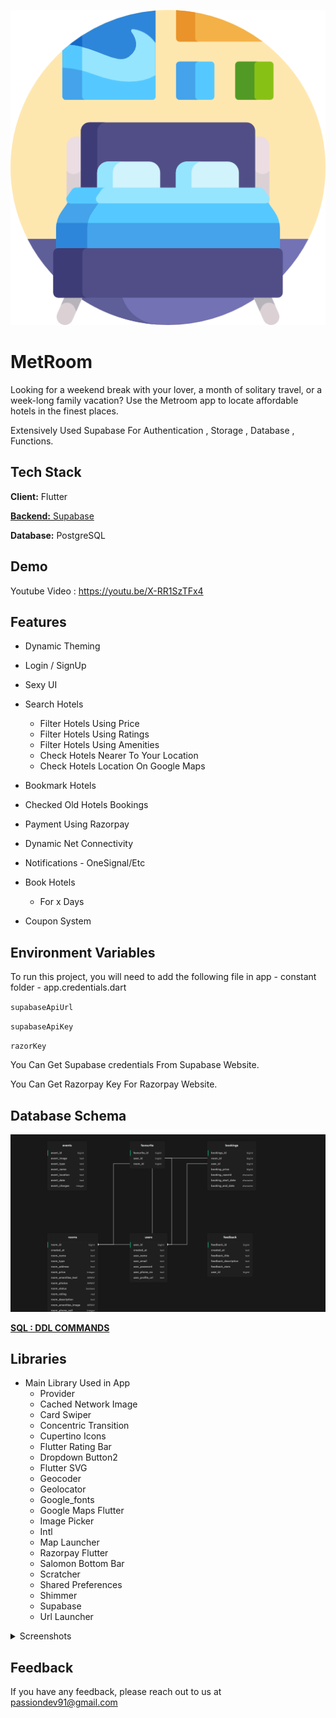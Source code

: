 <p align="center">
  <img src="https://raw.githubusercontent.com/Dev-Adnani/MetRoom-Flutter/main/assets/logo/logo.png" />
</p>

# MetRoom
 
Looking for a weekend break with your lover, a month of solitary travel, or a week-long family vacation? Use the Metroom app to locate affordable hotels in the finest places. 

Extensively Used Supabase For Authentication , Storage , Database , Functions.

## Tech Stack

**Client:** Flutter

[**Backend:** Supabase](https://supabase.com/)

**Database:** PostgreSQL

## Demo

Youtube Video : https://youtu.be/X-RR1SzTFx4

## Features

  - Dynamic Theming
  - Login / SignUp
  - Sexy UI

- Search Hotels
  - Filter Hotels Using Price
  - Filter Hotels Using Ratings
  - Filter Hotels Using Amenities
  - Check Hotels Nearer To Your Location
  - Check Hotels Location On Google Maps

- Bookmark Hotels
- Checked Old Hotels Bookings
- Payment Using Razorpay

- Dynamic Net Connectivity
- Notifications - OneSignal/Etc

- Book Hotels
  - For x Days
- Coupon System

## Environment Variables

To run this project, you will need to add the following file in app - constant folder - app.credentials.dart

`supabaseApiUrl`

`supabaseApiKey`

`razorKey`

You Can Get Supabase credentials From Supabase Website.

You Can Get Razorpay Key For Razorpay Website.

## Database Schema

<p align="center">
  <img src="https://github.com/Dev-Adnani/MetRoom-Flutter/blob/main/screenshots/db_schema.png" />
</p>

[**SQL : DDL COMMANDS**](https://github.com/Dev-Adnani/MetRoom-Flutter/blob/main/db_create.sql)

## Libraries

- Main Library Used in App 
    - Provider
    - Cached Network Image
    - Card Swiper
    - Concentric Transition
    - Cupertino Icons
    - Flutter Rating Bar
    - Dropdown Button2
    - Flutter SVG
    - Geocoder
    - Geolocator
    - Google_fonts
    - Google Maps Flutter
    - Image Picker
    - Intl
    - Map Launcher
    - Razorpay Flutter
    - Salomon Bottom Bar
    - Scratcher
    - Shared Preferences
    - Shimmer
    - Supabase
    - Url Launcher
    
<details>
  <summary>Screenshots </summary>
    
Screen 1               |  Screen 2  | Screen 3                            
:-------------------------:|:-------------------------:|:-------------------------:
![](https://github.com/Dev-Adnani/MetRoom-Flutter/blob/main/screenshots/screen_1-removebg-preview.png?raw=true)|![](https://github.com/Dev-Adnani/MetRoom-Flutter/blob/main/screenshots/screen_2-removebg-preview.png?raw=true)|![](https://github.com/Dev-Adnani/MetRoom-Flutter/blob/main/screenshots/screen_3-removebg-preview.png?raw=true)

Screen 4              |  Screen 5 | Screen 6                          
:-------------------------:|:-------------------------:|:-------------------------:
![](https://github.com/Dev-Adnani/MetRoom-Flutter/blob/main/screenshots/screen_4-removebg-preview.png?raw=true)|![](https://github.com/Dev-Adnani/MetRoom-Flutter/blob/main/screenshots/screen_5-removebg-preview.png?raw=true)|![](https://github.com/Dev-Adnani/MetRoom-Flutter/blob/main/screenshots/screen_6-removebg-preview.png?raw=true)

Screen 7              |  Screen 8 | Screen 9            |               Screen 10            |  Screen 11                 
:-------------------------:|:-------------------------:|:-------------------------:|:-------------------------:|:-------------------------:
![](https://github.com/Dev-Adnani/MetRoom-Flutter/blob/main/screenshots/screen_7-removebg-preview.png?raw=true)|![](https://github.com/Dev-Adnani/MetRoom-Flutter/blob/main/screenshots/screen_8-removebg-preview.png?raw=true)|![](https://github.com/Dev-Adnani/MetRoom-Flutter/blob/main/screenshots/screen_9-removebg-preview.png?raw=true)|![](https://github.com/Dev-Adnani/MetRoom-Flutter/blob/main/screenshots/screen_10-removebg-preview.png?raw=true)|![](https://github.com/Dev-Adnani/MetRoom-Flutter/blob/main/screenshots/screen_11-removebg-preview.png?raw=true)

           


</details>

## Feedback

If you have any feedback, please reach out to us at passiondev91@gmail.com

